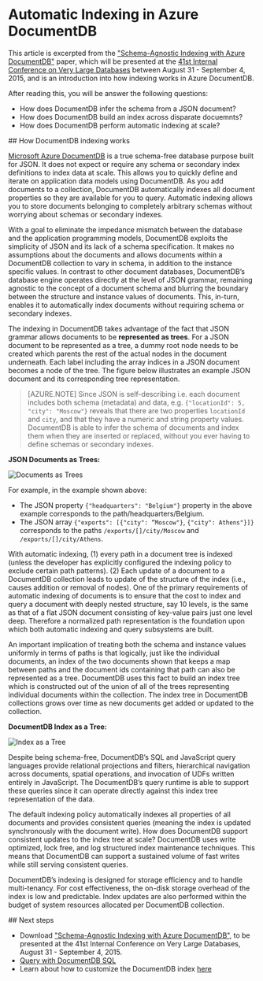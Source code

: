 <properties 
	pageTitle="Automatic Indexing in DocumentDB | Microsoft Azure" 
	description="Learn about how automatic indexing works in Azure DocumentDB." 
	services="documentdb" 
	authors="arramac" 
	manager="jhubbard" 
	editor="mimig" 
	documentationCenter=""/>

<tags 
	ms.service="documentdb" 
	ms.workload="data-services" 
	ms.tgt_pltfrm="na" 
	ms.devlang="na" 
	ms.topic="article" 
	ms.date="02/03/2016" 
	ms.author="arramac"/>
	
# Automatic Indexing in Azure DocumentDB

This article is excerpted from the ["Schema-Agnostic Indexing with Azure DocumentDB"](http://www.vldb.org/pvldb/vol8/p1668-shukla.pdf) paper, which will be presented at the [41st Internal Conference on Very Large Databases](http://www.vldb.org/2015/) between August 31 - September 4, 2015, and is an introduction into how indexing works in Azure DocumentDB. 

After reading this, you will be answer the following questions:

- How does DocumentDB infer the schema from a JSON document?
- How does DocumentDB build an index across disparate docuemnts?
- How does DocumentDB perform automatic indexing at scale?

##<a id="HowDocumentDBIndexingWorks"></a> How DocumentDB indexing works

[Microsoft Azure DocumentDB](https://azure.microsoft.com/services/documentdb/) is a true schema-free database purpose built for JSON. It does not expect or require any schema or secondary index definitions to index data at scale. This allows you to quickly define and iterate on application data models using DocumentDB. As you add documents to a collection, DocumentDB automatically indexes all document properties so they are available for you to query. Automatic indexing allows you to store documents belonging to completely arbitrary schemas without worrying about schemas or secondary indexes.

With a goal to eliminate the impedance mismatch between the database and the application programming models, DocumentDB exploits the simplicity of JSON and its lack of a schema specification. It makes no assumptions about the documents and allows documents within a DocumentDB collection to vary in schema, in addition to the instance specific values. In contrast to other document databases, DocumentDB’s database engine operates directly at the level of JSON grammar, remaining agnostic to the concept of a document schema and blurring the boundary between the structure and instance values of documents. This, in-turn, enables it to automatically index documents without requiring schema or secondary indexes.

The indexing in DocumentDB takes advantage of the fact that JSON grammar allows documents to be **represented as trees**. For a JSON document to be represented as a tree, a dummy root node needs to be created which parents the rest of the actual nodes in the document underneath. Each label including the array indices in a JSON document becomes a node of the tree. The figure below illustrates an example JSON document and its corresponding tree representation.

>[AZURE.NOTE] Since JSON is self-describing i.e. each document includes both schema (metadata) and data, e.g. `{"locationId": 5, "city": "Moscow"}` reveals that there are two properties `locationId` and `city`, and that they have a numeric and string property values. DocumentDB is able to infer the schema of documents and index them when they are inserted or replaced, without you ever having to define schemas or secondary indexes.


**JSON Documents as Trees:**

![Documents as Trees](media/documentdb-indexing/DocumentsAsTrees.png)

For example, in the example shown above:

- The JSON property `{"headquarters": "Belgium"}` property in the above example corresponds to the path/headquarters/Belgium.
- The JSON array `{"exports": [{"city": “Moscow"}`, `{"city": Athens"}]}` corresponds to the paths `/exports/[]/city/Moscow` and `/exports/[]/city/Athens`.

With automatic indexing, (1) every path in a document tree is indexed (unless the developer has explicitly configured the indexing policy to exclude certain path patterns). (2) Each update of a document to a DocumentDB collection leads to update of the structure of the index (i.e., causes addition or removal of nodes). One of the primary requirements of automatic indexing of documents is to ensure that the cost to index and query a document with deeply nested structure, say 10 levels, is the same as that of a flat JSON document consisting of key-value pairs just one level deep. Therefore a normalized path representation is the foundation upon which both automatic indexing and query subsystems are built.

An important implication of treating both the schema and instance values uniformly in terms of paths is that logically, just like the individual documents, an index of the two documents shown that keeps a map between paths and the document ids containing that path can also be represented as a tree. DocumentDB uses this fact to build an index tree which is constructed out of the union of all of the trees representing individual documents within the collection. The index tree in DocumentDB collections grows over time as new documents get added or updated to the collection.


**DocumentDB Index as a Tree:**

![Index as a Tree](media/documentdb-indexing/IndexAsTree.png)

Despite being schema-free, DocumentDB’s SQL and JavaScript query languages provide relational projections and filters, hierarchical navigation across documents, spatial operations, and invocation of UDFs written entirely in JavaScript. The DocumentDB’s query runtime is able to support these queries since it can operate directly against this index tree representation of the data.

The default indexing policy automatically indexes all properties of all documents and provides consistent queries (meaning the index is updated synchronously with the document write). How does DocumentDB support consistent updates to the index tree at scale? DocumentDB uses write optimized, lock free, and log structured index maintenance techniques. This means that DocumentDB can support a sustained volume of fast writes while still serving consistent queries. 

DocumentDB’s indexing is designed for storage efficiency and to handle multi-tenancy. For cost effectiveness, the on-disk storage overhead of the index is low and predictable. Index updates are also performed within the budget of system resources allocated per DocumentDB collection.

##<a name="NextSteps"></a> Next steps
- Download ["Schema-Agnostic Indexing with Azure DocumentDB"](http://www.vldb.org/pvldb/vol8/p1668-shukla.pdf), to be presented at the 41st Internal Conference on Very Large Databases, August 31 - September 4, 2015.
- [Query with DocumentDB SQL](documentdb-sql-query.md)
- Learn about how to customize the DocumentDB index [here](documentdb-indexing-policies.md)
 
